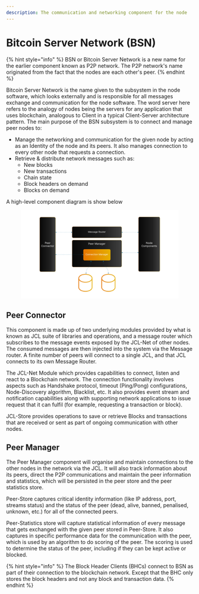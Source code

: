 ```yaml
---
description: The communication and networking component for the node
---
```


# Bitcoin Server Network (BSN)

{% hint style="info" %}
BSN or Bitcoin Server Network is a new name for the earlier component known as P2P network. The P2P network's name originated from the fact that the nodes are each other's peer.
{% endhint %}

Bitcoin Server Network is the name given to the subsystem in the node software, which looks externally and is responsible for all messages exchange and communication for the node software. The word server here refers to the analogy of nodes being the servers for any application that uses blockchain, analogous to Client in a typical Client-Server architecture pattern. The main purpose of the BSN subsystem is to connect and manage peer nodes to:

* Manage the networking and communication for the given node by acting as an Identity of the node and its peers. It also manages connection to every other node that requests a connection.
* Retrieve & distribute network messages such as:
  * New blocks
  * New transactions
  * Chain state
  * Block headers on demand
  * Blocks on demand

A high-level component diagram is show below

<figure><img src="../../../.gitbook/assets/image (7).png" alt=""><figcaption></figcaption></figure>

## **Peer Connector**

This component is made up of two underlying modules provided by what is known as JCL suite of libraries and operations, and a message router which subscribes to the message events exposed by the JCL-Net of other nodes. The consumed messages are then injected into the system via the Message router. A finite number of peers will connect to a single JCL, and that JCL connects to its own Message Router.

The JCL-Net Module which provides capabilities to connect, listen and react to a Blockchain network. The connection functionality involves aspects such as Handshake protocol, timeout (Ping/Pong) configurations, Node-Discovery algorithm, Blacklist, etc. It also provides event stream and notification capabilities along with supporting network applications to issue request that it can fulfil (for example, requesting a transaction or block).

JCL-Store provides operations to save or retrieve Blocks and transactions that are received or sent as part of ongoing communication with other nodes.

## **Peer Manager**

The Peer Manager component will organise and maintain connections to the other nodes in the network via the JCL. It will also track information about its peers, direct the P2P communications and maintain the peer information and statistics, which will be persisted in the peer store and the peer statistics store.

Peer-Store captures critical identity information (like IP address, port, streams status) and the status of the peer (dead, alive, banned, penalised, unknown, etc.) for all of the connected peers.

Peer-Statistics store will capture statistical information of every message that gets exchanged with the given peer stored in Peer-Store. It also captures in specific performance data for the communication with the peer, which is used by an algorithm to do scoring of the peer. The scoring is used to determine the status of the peer, including if they can be kept active or blocked.

{% hint style="info" %}
The Block Header Clients (BHCs) connect to BSN as part of their connection to the blockchain network. Except that the BHC only stores the block headers and not any block and transaction data.
{% endhint %}
